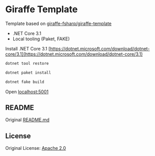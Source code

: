 # Giraffe Template

Template based on [giraffe-fsharp/giraffe-template](https://github.com/giraffe-fsharp/giraffe-template)

- .NET Core 3.1
- Local tooling (Paket, FAKE)

Install .NET Core 3.1 [https://dotnet.microsoft.com/download/dotnet-core/3.1](https://dotnet.microsoft.com/download/dotnet-core/3.1)

```bash
dotnet tool restore

dotnet paket install

dotnet fake build
```

Open [localhost:5001](localhost:5001)

## README

Original [README.md](https://github.com/giraffe-fsharp/giraffe-template/blob/master/README.md)

## License

Original License: [Apache 2.0](https://raw.githubusercontent.com/giraffe-fsharp/giraffe-template/master/LICENSE)
